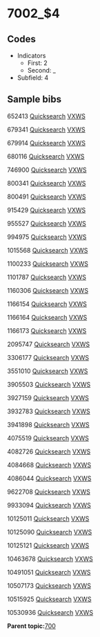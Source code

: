 # 7002\_$4

## Codes

-   Indicators
    -   First: 2
    -   Second: \_
-   Subfield: 4

## Sample bibs

652413 [Quicksearch](https://search.library.yale.edu/catalog/652413) [VXWS](http://prodorbis.library.yale.edu:7014/vxws/GetHoldingsService?bibId=652413)

679341 [Quicksearch](https://search.library.yale.edu/catalog/679341) [VXWS](http://prodorbis.library.yale.edu:7014/vxws/GetHoldingsService?bibId=679341)

679914 [Quicksearch](https://search.library.yale.edu/catalog/679914) [VXWS](http://prodorbis.library.yale.edu:7014/vxws/GetHoldingsService?bibId=679914)

680116 [Quicksearch](https://search.library.yale.edu/catalog/680116) [VXWS](http://prodorbis.library.yale.edu:7014/vxws/GetHoldingsService?bibId=680116)

746900 [Quicksearch](https://search.library.yale.edu/catalog/746900) [VXWS](http://prodorbis.library.yale.edu:7014/vxws/GetHoldingsService?bibId=746900)

800341 [Quicksearch](https://search.library.yale.edu/catalog/800341) [VXWS](http://prodorbis.library.yale.edu:7014/vxws/GetHoldingsService?bibId=800341)

800491 [Quicksearch](https://search.library.yale.edu/catalog/800491) [VXWS](http://prodorbis.library.yale.edu:7014/vxws/GetHoldingsService?bibId=800491)

915429 [Quicksearch](https://search.library.yale.edu/catalog/915429) [VXWS](http://prodorbis.library.yale.edu:7014/vxws/GetHoldingsService?bibId=915429)

955527 [Quicksearch](https://search.library.yale.edu/catalog/955527) [VXWS](http://prodorbis.library.yale.edu:7014/vxws/GetHoldingsService?bibId=955527)

994975 [Quicksearch](https://search.library.yale.edu/catalog/994975) [VXWS](http://prodorbis.library.yale.edu:7014/vxws/GetHoldingsService?bibId=994975)

1015568 [Quicksearch](https://search.library.yale.edu/catalog/1015568) [VXWS](http://prodorbis.library.yale.edu:7014/vxws/GetHoldingsService?bibId=1015568)

1100233 [Quicksearch](https://search.library.yale.edu/catalog/1100233) [VXWS](http://prodorbis.library.yale.edu:7014/vxws/GetHoldingsService?bibId=1100233)

1101787 [Quicksearch](https://search.library.yale.edu/catalog/1101787) [VXWS](http://prodorbis.library.yale.edu:7014/vxws/GetHoldingsService?bibId=1101787)

1160306 [Quicksearch](https://search.library.yale.edu/catalog/1160306) [VXWS](http://prodorbis.library.yale.edu:7014/vxws/GetHoldingsService?bibId=1160306)

1166154 [Quicksearch](https://search.library.yale.edu/catalog/1166154) [VXWS](http://prodorbis.library.yale.edu:7014/vxws/GetHoldingsService?bibId=1166154)

1166164 [Quicksearch](https://search.library.yale.edu/catalog/1166164) [VXWS](http://prodorbis.library.yale.edu:7014/vxws/GetHoldingsService?bibId=1166164)

1166173 [Quicksearch](https://search.library.yale.edu/catalog/1166173) [VXWS](http://prodorbis.library.yale.edu:7014/vxws/GetHoldingsService?bibId=1166173)

2095747 [Quicksearch](https://search.library.yale.edu/catalog/2095747) [VXWS](http://prodorbis.library.yale.edu:7014/vxws/GetHoldingsService?bibId=2095747)

3306177 [Quicksearch](https://search.library.yale.edu/catalog/3306177) [VXWS](http://prodorbis.library.yale.edu:7014/vxws/GetHoldingsService?bibId=3306177)

3551010 [Quicksearch](https://search.library.yale.edu/catalog/3551010) [VXWS](http://prodorbis.library.yale.edu:7014/vxws/GetHoldingsService?bibId=3551010)

3905503 [Quicksearch](https://search.library.yale.edu/catalog/3905503) [VXWS](http://prodorbis.library.yale.edu:7014/vxws/GetHoldingsService?bibId=3905503)

3927159 [Quicksearch](https://search.library.yale.edu/catalog/3927159) [VXWS](http://prodorbis.library.yale.edu:7014/vxws/GetHoldingsService?bibId=3927159)

3932783 [Quicksearch](https://search.library.yale.edu/catalog/3932783) [VXWS](http://prodorbis.library.yale.edu:7014/vxws/GetHoldingsService?bibId=3932783)

3941898 [Quicksearch](https://search.library.yale.edu/catalog/3941898) [VXWS](http://prodorbis.library.yale.edu:7014/vxws/GetHoldingsService?bibId=3941898)

4075519 [Quicksearch](https://search.library.yale.edu/catalog/4075519) [VXWS](http://prodorbis.library.yale.edu:7014/vxws/GetHoldingsService?bibId=4075519)

4082726 [Quicksearch](https://search.library.yale.edu/catalog/4082726) [VXWS](http://prodorbis.library.yale.edu:7014/vxws/GetHoldingsService?bibId=4082726)

4084668 [Quicksearch](https://search.library.yale.edu/catalog/4084668) [VXWS](http://prodorbis.library.yale.edu:7014/vxws/GetHoldingsService?bibId=4084668)

4086044 [Quicksearch](https://search.library.yale.edu/catalog/4086044) [VXWS](http://prodorbis.library.yale.edu:7014/vxws/GetHoldingsService?bibId=4086044)

9622708 [Quicksearch](https://search.library.yale.edu/catalog/9622708) [VXWS](http://prodorbis.library.yale.edu:7014/vxws/GetHoldingsService?bibId=9622708)

9933094 [Quicksearch](https://search.library.yale.edu/catalog/9933094) [VXWS](http://prodorbis.library.yale.edu:7014/vxws/GetHoldingsService?bibId=9933094)

10125011 [Quicksearch](https://search.library.yale.edu/catalog/10125011) [VXWS](http://prodorbis.library.yale.edu:7014/vxws/GetHoldingsService?bibId=10125011)

10125090 [Quicksearch](https://search.library.yale.edu/catalog/10125090) [VXWS](http://prodorbis.library.yale.edu:7014/vxws/GetHoldingsService?bibId=10125090)

10125121 [Quicksearch](https://search.library.yale.edu/catalog/10125121) [VXWS](http://prodorbis.library.yale.edu:7014/vxws/GetHoldingsService?bibId=10125121)

10463678 [Quicksearch](https://search.library.yale.edu/catalog/10463678) [VXWS](http://prodorbis.library.yale.edu:7014/vxws/GetHoldingsService?bibId=10463678)

10491051 [Quicksearch](https://search.library.yale.edu/catalog/10491051) [VXWS](http://prodorbis.library.yale.edu:7014/vxws/GetHoldingsService?bibId=10491051)

10507173 [Quicksearch](https://search.library.yale.edu/catalog/10507173) [VXWS](http://prodorbis.library.yale.edu:7014/vxws/GetHoldingsService?bibId=10507173)

10515925 [Quicksearch](https://search.library.yale.edu/catalog/10515925) [VXWS](http://prodorbis.library.yale.edu:7014/vxws/GetHoldingsService?bibId=10515925)

10530936 [Quicksearch](https://search.library.yale.edu/catalog/10530936) [VXWS](http://prodorbis.library.yale.edu:7014/vxws/GetHoldingsService?bibId=10530936)

**Parent topic:**[700](../../tags/700/700.md)

